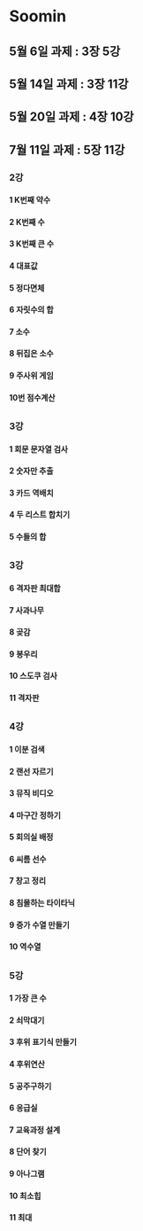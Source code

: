 # Soomin
## 5월 6일 과제 : 3장 5강
## 5월 14일 과제 : 3장 11강
## 5월 20일 과제 : 4장 10강
## 7월 11일 과제 : 5장 11강

### 2강
#### 1 K번째 약수
#### 2 K번째 수
#### 3 K번째 큰 수
#### 4 대표값
#### 5 정다면체
#### 6 자릿수의 합
#### 7 소수
#### 8 뒤집은 소수
#### 9 주사위 게임
#### 10번 점수계산

##

### 3강 
#### 1 회문 문자열 검사
#### 2 숫자만 추출
#### 3 카드 역배치
#### 4 두 리스트 합치기
#### 5 수들의 합

##

### 3강 
#### 6 격자판 최대합
#### 7 사과나무
#### 8 곶감
#### 9 봉우리
#### 10 스도쿠 검사
#### 11 격자판 

##

### 4강 
#### 1 이분 검색
#### 2 랜선 자르기
#### 3 뮤직 비디오
#### 4 마구간 정하기 
#### 5 회의실 배정
#### 6 씨름 선수
#### 7 창고 정리
#### 8 침몰하는 타이타닉
#### 9 증가 수열 만들기
#### 10 역수열

##

### 5강 
#### 1 가장 큰 수
#### 2 쇠막대기
#### 3 후위 표기식 만들기
#### 4 후위연산
#### 5 공주구하기
#### 6 응급실
#### 7 교육과정 설계
#### 8 단어 찾기
#### 9 아나그램
#### 10 최소힙
#### 11 최대
